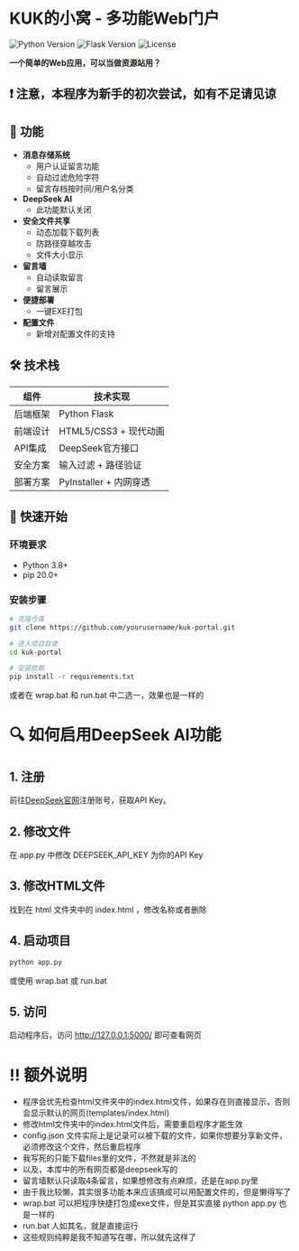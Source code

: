 # KUK的小窝 - 多功能Web门户

![Python Version](https://img.shields.io/badge/python-3.8%2B-blue)
![Flask Version](https://img.shields.io/badge/flask-2.0%2B-lightgrey)
![License](https://img.shields.io/badge/license-WTFPL-green)

**一个简单的Web应用，可以当做资源站用？**

## ❗ 注意，本程序为新手的初次尝试，如有不足请见谅

## 🌟 功能

- **消息存储系统**
  - 用户认证留言功能
  - 自动过滤危险字符
  - 留言存档按时间/用户名分类
- **DeepSeek AI**
  - 此功能默认关闭
- **安全文件共享**
  - 动态加载下载列表
  - 防路径穿越攻击
  - 文件大小显示
- **留言墙**
  - 自动读取留言
  - 留言展示
- **便捷部署**
  - 一键EXE打包
- **配置文件**
  - 新增对配置文件的支持
  
## 🛠️ 技术栈

| 组件          | 技术实现                  |
|---------------|--------------------------|
| 后端框架      | Python Flask             |
| 前端设计      | HTML5/CSS3 + 现代动画    |
| API集成       | DeepSeek官方接口         |
| 安全方案      | 输入过滤 + 路径验证      |
| 部署方案      | PyInstaller + 内网穿透   |

## 🚀 快速开始

### 环境要求
- Python 3.8+
- pip 20.0+

### 安装步骤
```bash
# 克隆仓库
git clone https://github.com/yourusername/kuk-portal.git

# 进入项目目录
cd kuk-portal

# 安装依赖
pip install -r requirements.txt
```
或者在 wrap.bat 和 run.bat 中二选一，效果也是一样的

# 🔍 如何启用DeepSeek AI功能

## 1. 注册

前往[DeepSeek官网](https://deepseek.com/)注册账号，获取API Key。

## 2. 修改文件

在 app.py 中修改 DEEPSEEK_API_KEY 为你的API Key

## 3. 修改HTML文件

找到在 html 文件夹中的 index.html ，修改名称或者删除

## 4. 启动项目

```bash
python app.py
```
或使用 wrap.bat 或 run.bat

## 5. 访问

启动程序后，访问 http://127.0.0.1:5000/ 即可查看网页

# ‼️ 额外说明

- 程序会优先检查html文件夹中的index.html文件，如果存在则直接显示，否则会显示默认的网页(templates/index.html)
- 修改html文件夹中的index.html文件后，需要重启程序才能生效
- config.json 文件实际上是记录可以被下载的文件，如果你想要分享新文件，必须修改这个文件，然后重启程序
- 我写死的只能下载files里的文件，不然就是非法的
- 以及，本库中的所有网页都是deepseek写的
- 留言墙默认只读取4条留言，如果想修改有点麻烦，还是在app.py里
- 由于我比较懒，其实很多功能本来应该搞成可以用配置文件的，但是懒得写了
- wrap.bat 可以把程序快捷打包成exe文件，但是其实直接 python app.py 也是一样的
- run.bat 人如其名，就是直接运行
- 这些规则纯粹是我不知道写在哪，所以就先这样了